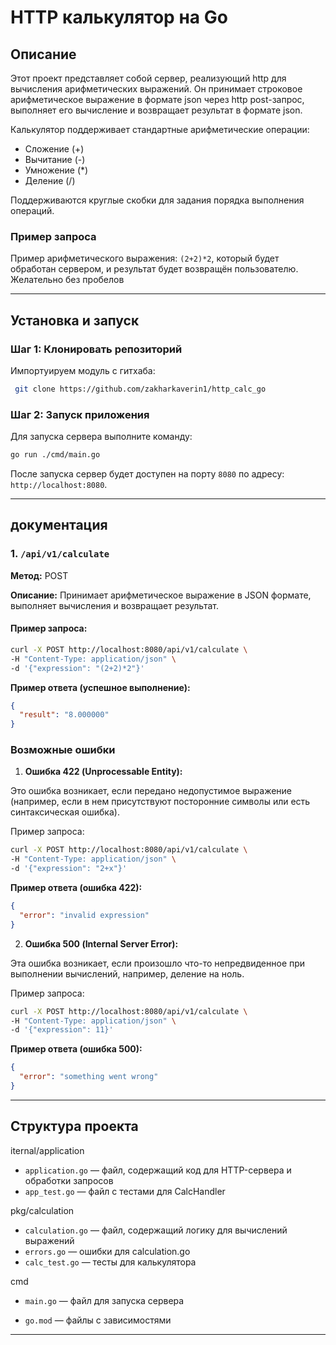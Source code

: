 

# HTTP калькулятор на Go

## Описание

Этот проект представляет собой сервер, реализующий http для вычисления арифметических выражений. Он принимает строковое арифметическое выражение в формате json через http post-запрос, выполняет его вычисление и возвращает результат в формате json.

Калькулятор поддерживает стандартные арифметические операции:
- Сложение (+)
- Вычитание (-)
- Умножение (*)
- Деление (/)

Поддерживаются круглые скобки для задания порядка выполнения операций.

### Пример запроса

Пример арифметического выражения: `(2+2)*2`, который будет обработан сервером, и результат будет возвращён пользователю. 
Желательно без пробелов

---

## Установка и запуск

### Шаг 1: Клонировать репозиторий

Импортуируем модуль с гитхаба:

```bash
 git clone https://github.com/zakharkaverin1/http_calc_go
```

### Шаг 2: Запуск приложения

Для запуска сервера выполните команду:

```bash
go run ./cmd/main.go
```

После запуска сервер будет доступен на порту `8080` по адресу: `http://localhost:8080`.

---

## документация

### 1. `/api/v1/calculate`

**Метод:** POST

**Описание:** Принимает арифметическое выражение в JSON формате, выполняет вычисления и возвращает результат.

#### Пример запроса:

```bash
curl -X POST http://localhost:8080/api/v1/calculate \
-H "Content-Type: application/json" \
-d '{"expression": "(2+2)*2"}'
```

**Пример ответа (успешное выполнение):**

```json
{
  "result": "8.000000"
}
```

### Возможные ошибки

1. **Ошибка 422 (Unprocessable Entity):**

Это ошибка возникает, если передано недопустимое выражение (например, если в нем присутствуют посторонние символы или есть синтаксическая ошибка).

Пример запроса:

```bash
curl -X POST http://localhost:8080/api/v1/calculate \
-H "Content-Type: application/json" \
-d '{"expression": "2+x"}'
```

**Пример ответа (ошибка 422):**

```json
{
  "error": "invalid expression"
}
```

2. **Ошибка 500 (Internal Server Error):**

Эта ошибка возникает, если произошло что-то непредвиденное при выполнении вычислений, например, деление на ноль.

Пример запроса:

```bash
curl -X POST http://localhost:8080/api/v1/calculate \
-H "Content-Type: application/json" \
-d '{"expression": 11}'
```

**Пример ответа (ошибка 500):**

```json
{
  "error": "something went wrong"
}
```

---

## Структура проекта

iternal/application
- `application.go` — файл, содержащий код для HTTP-сервера и обработки запросов
- `app_test.go` — файл с тестами для CalcHandler

pkg/calculation
- `calculation.go` — файл, содержащий логику для вычислений выражений
- `errors.go` — ошибки для calculation.go
- `calc_test.go` — тесты для калькулятора

cmd
- `main.go` — файл для запуска сервера


- `go.mod`  — файлы с зависимостями

---
